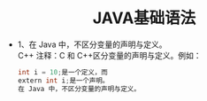 <div align=center><h1>JAVA基础语法</h1></div>

* 1、在 Java 中，不区分变量的声明与定义。</br>
  C++ 注释：C 和 C++区分变量的声明与定义。例如：
  ```java
  int i = 10;是一个定义，而
  extern int i;是一个声明。
  在 Java 中，不区分变量的声明与定义。
  ```

